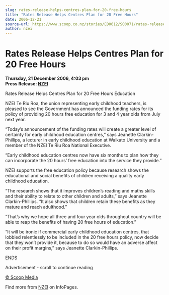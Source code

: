 ```yaml
---
slug: rates-release-helps-centres-plan-for-20-free-hours
title: "Rates Release Helps Centres Plan for 20 Free Hours"
date: 2006-12-21
source-url: https://www.scoop.co.nz/stories/ED0612/S00071/rates-release-helps-centres-plan-for-20-free-hours.htm
author: nzei
---
```

Rates Release Helps Centres Plan for 20 Free Hours
==================================================

**Thursday, 21 December 2006, 4:03 pm**  
**Press Release: [NZEI](https://info.scoop.co.nz/NZEI)**

Rates Release Helps Centres Plan for 20 Free Hours Education

NZEI Te Riu Roa, the union representing early childhood teachers, is pleased to see the Government has announced the funding rates for its policy of providing 20 hours free education for 3 and 4 year olds from July next year.

“Today’s announcement of the funding rates will create a greater level of certainty for early childhood education centres,” says Jeanette Clarkin-Phillips, a lecturer in early childhood education at Waikato University and a member of the NZEI Te Riu Roa National Executive.

“Early childhood education centres now have six months to plan how they can incorporate the 20 hours’ free education into the service they provide.”

NZEI supports the free education policy because research shows the educational and social benefits of children receiving a quality early childhood education.

“The research shows that it improves children’s reading and maths skills and their ability to relate to other children and adults,” says Jeanette Clarkin-Phillips. “It also shows that children retain these benefits as they mature and reach adulthood.”

“That’s why we hope all three and four year olds throughout country will be able to reap the benefits of having 20 free hours of education.”

“It will be ironic if commercial early childhood education centres, that lobbied relentlessly to be included in the 20 free hours policy, now decide that they won’t provide it, because to do so would have an adverse affect on their profit margins,” says Jeanette Clarkin-Phillips.

  
ENDS

Advertisement - scroll to continue reading





[© Scoop Media](http://www.scoop.co.nz/about/terms.html)

Find more from [NZEI](https://info.scoop.co.nz/NZEI) on InfoPages.